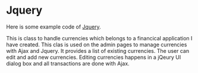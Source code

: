 # Jquery


Here is some example code of [Jquery](https://github.com/demotuulia/Jquery/blob/main/currency.pdf).

 This is  class to handle currencies which belongs to a financical application I have created.
 This clas is used on the admin pages to manage currencies with
 Ajax and Jquery.
 It provides a list of existing currencies.
 The user can edit and add new currencies.
 Editing currencies happens in a jQeury UI dialog
 box and all transactions are done with Ajax.
